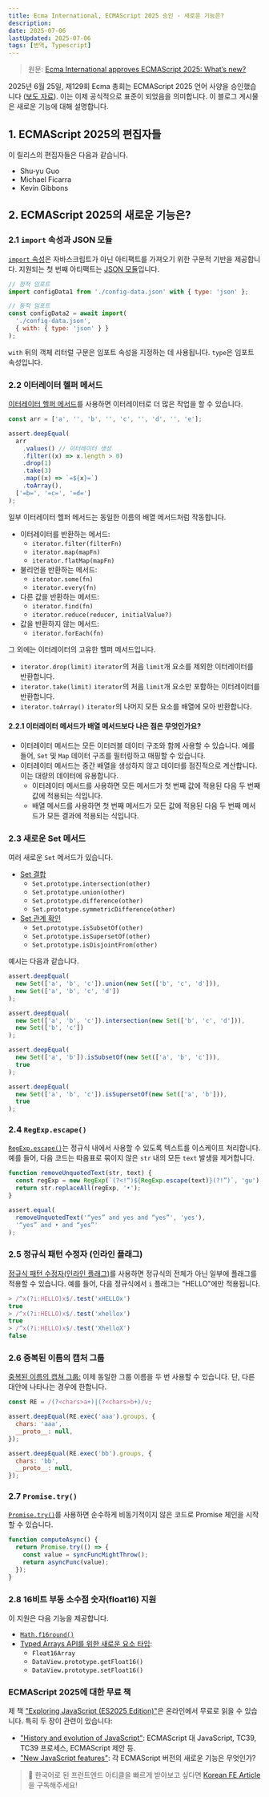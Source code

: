 ```yaml
---
title: Ecma International, ECMAScript 2025 승인 - 새로운 기능은?
description:
date: 2025-07-06
lastUpdated: 2025-07-06
tags: [번역, Typescript]
---
```


> 원문: [Ecma International approves ECMAScript 2025: What’s new?](https://2ality.com/2025/06/ecmascript-2025.html)

2025년 6월 25일, 제129회 Ecma 총회는 ECMAScript 2025 언어 사양을 승인했습니다 ([보도 자료](https://ecma-international.org/news/ecma-international-approves-new-standards-11/)). 이는 이제 공식적으로 표준이 되었음을 의미합니다. 이 블로그 게시물은 새로운 기능에 대해 설명합니다.

## 1. ECMAScript 2025의 편집자들

이 릴리스의 편집자들은 다음과 같습니다.

- Shu‑yu Guo
- Michael Ficarra
- Kevin Gibbons

## 2. ECMAScript 2025의 새로운 기능은?

### 2.1 `import` 속성과 JSON 모듈

[`import` 속성](https://exploringjs.com/js/book/ch_modules.html#import-attributes)은 자바스크립트가 아닌 아티팩트를 가져오기 위한 구문적 기반을 제공합니다. 지원되는 첫 번째 아티팩트는 [JSON 모듈](https://exploringjs.com/js/book/ch_modules.html#json-modules)입니다.

```javascript
// 정적 임포트
import configData1 from './config-data.json' with { type: 'json' };

// 동적 임포트
const configData2 = await import(
  './config-data.json',
  { with: { type: 'json' } }
);
```

`with` 뒤의 객체 리터럴 구문은 임포트 속성을 지정하는 데 사용됩니다. `type`은 임포트 속성입니다.

### 2.2 이터레이터 헬퍼 메서드

[이터레이터 헬퍼 메서드](https://exploringjs.com/js/book/ch_sync-iteration.html#class-iterator)를 사용하면 이터레이터로 더 많은 작업을 할 수 있습니다.

```javascript
const arr = ['a', '', 'b', '', 'c', '', 'd', '', 'e'];

assert.deepEqual(
  arr
    .values() // 이터레이터 생성
    .filter((x) => x.length > 0)
    .drop(1)
    .take(3)
    .map((x) => `=${x}=`)
    .toArray(),
  ['=b=', '=c=', '=d=']
);
```

일부 이터레이터 헬퍼 메서드는 동일한 이름의 배열 메서드처럼 작동합니다.

- 이터레이터를 반환하는 메서드:
  - `iterator.filter(filterFn)`
  - `iterator.map(mapFn)`
  - `iterator.flatMap(mapFn)`
- 불리언을 반환하는 메서드:
  - `iterator.some(fn)`
  - `iterator.every(fn)`
- 다른 값을 반환하는 메서드:
  - `iterator.find(fn)`
  - `iterator.reduce(reducer, initialValue?)`
- 값을 반환하지 않는 메서드:
  - `iterator.forEach(fn)`

그 외에는 이터레이터의 고유한 헬퍼 메서드입니다.

- `iterator.drop(limit)`
  `iterator`의 처음 `limit`개 요소를 제외한 이터레이터를 반환합니다.
- `iterator.take(limit)`
  `iterator`의 처음 `limit`개 요소만 포함하는 이터레이터를 반환합니다.
- `iterator.toArray()`
  `iterator`의 나머지 모든 요소를 배열에 모아 반환합니다.

#### 2.2.1 이터레이터 메서드가 배열 메서드보다 나은 점은 무엇인가요?

- 이터레이터 메서드는 모든 이터러블 데이터 구조와 함께 사용할 수 있습니다. 예를 들어, `Set` 및 `Map` 데이터 구조를 필터링하고 매핑할 수 있습니다.
- 이터레이터 메서드는 중간 배열을 생성하지 않고 데이터를 점진적으로 계산합니다. 이는 대량의 데이터에 유용합니다.
  - 이터레이터 메서드를 사용하면 모든 메서드가 첫 번째 값에 적용된 다음 두 번째 값에 적용되는 식입니다.
  - 배열 메서드를 사용하면 첫 번째 메서드가 모든 값에 적용된 다음 두 번째 메서드가 모든 결과에 적용되는 식입니다.

### 2.3 새로운 Set 메서드

여러 새로운 `Set` 메서드가 있습니다.

- [Set 결합](https://exploringjs.com/js/book/ch_sets.html#combining-sets)
  - `Set.prototype.intersection(other)`
  - `Set.prototype.union(other)`
  - `Set.prototype.difference(other)`
  - `Set.prototype.symmetricDifference(other)`
- [Set 관계 확인](https://exploringjs.com/js/book/ch_sets.html#checking-set-relationships)
  - `Set.prototype.isSubsetOf(other)`
  - `Set.prototype.isSupersetOf(other)`
  - `Set.prototype.isDisjointFrom(other)`

예시는 다음과 같습니다.

```javascript
assert.deepEqual(
  new Set(['a', 'b', 'c']).union(new Set(['b', 'c', 'd'])),
  new Set(['a', 'b', 'c', 'd'])
);

assert.deepEqual(
  new Set(['a', 'b', 'c']).intersection(new Set(['b', 'c', 'd'])),
  new Set(['b', 'c'])
);

assert.deepEqual(
  new Set(['a', 'b']).isSubsetOf(new Set(['a', 'b', 'c'])),
  true
);

assert.deepEqual(
  new Set(['a', 'b', 'c']).isSupersetOf(new Set(['a', 'b'])),
  true
);
```

### 2.4 `RegExp.escape()`

[`RegExp.escape()`](https://exploringjs.com/js/book/ch_regexps.html#RegExp.escape)는 정규식 내에서 사용할 수 있도록 텍스트를 이스케이프 처리합니다. 예를 들어, 다음 코드는 따옴표로 묶이지 않은 `str` 내의 모든 `text` 발생을 제거합니다.

```javascript
function removeUnquotedText(str, text) {
  const regExp = new RegExp(`(?<!“)${RegExp.escape(text)}(?!”)`, 'gu');
  return str.replaceAll(regExp, '•');
}

assert.equal(
  removeUnquotedText('“yes” and yes and “yes”', 'yes'),
  '“yes” and • and “yes”'
);
```

### 2.5 정규식 패턴 수정자 (인라인 플래그)

[정규식 패턴 수정자(인라인 플래그)](https://exploringjs.com/js/book/ch_regexps.html#regexp-pattern-modifiers)를 사용하면 정규식의 전체가 아닌 일부에 플래그를 적용할 수 있습니다. 예를 들어, 다음 정규식에서 `i` 플래그는 "HELLO"에만 적용됩니다.

```javascript
> /^x(?i:HELLO)x$/.test('xHELLOx')
true
> /^x(?i:HELLO)x$/.test('xhellox')
true
> /^x(?i:HELLO)x$/.test('XhelloX')
false
```

### 2.6 중복된 이름의 캡처 그룹

[중복된 이름의 캡쳐 그룹:](https://exploringjs.com/js/book/ch_regexps.html#duplicate-named-capture-groups) 이제 동일한 그룹 이름을 두 번 사용할 수 있습니다. 단, 다른 대안에 나타나는 경우에 한합니다.

```javascript
const RE = /(?<chars>a+)|(?<chars>b+)/v;

assert.deepEqual(RE.exec('aaa').groups, {
  chars: 'aaa',
  __proto__: null,
});

assert.deepEqual(RE.exec('bb').groups, {
  chars: 'bb',
  __proto__: null,
});
```

### 2.7 `Promise.try()`

[`Promise.try()`](https://exploringjs.com/js/book/ch_promises.html#Promise.try)를 사용하면 순수하게 비동기적이지 않은 코드로 Promise 체인을 시작할 수 있습니다.

```javascript
function computeAsync() {
  return Promise.try(() => {
    const value = syncFuncMightThrow();
    return asyncFunc(value);
  });
}
```

### 2.8 16비트 부동 소수점 숫자(float16) 지원

이 지원은 다음 기능을 제공합니다.

- [`Math.f16round()`](https://exploringjs.com/js/book/ch_math.html#rounding-floats)
- [Typed Arrays API를 위한 새로운 요소 타입](https://exploringjs.com/js/book/ch_typed-arrays.html#typed-array-element-types):
  - `Float16Array`
  - `DataView.prototype.getFloat16()`
  - `DataView.prototype.setFloat16()`

### **ECMAScript 2025에 대한 무료 책**

제 책 ["Exploring JavaScript (ES2025 Edition)"](https://exploringjs.com/js/)은 온라인에서 무료로 읽을 수 있습니다. 특히 두 장이 관련이 있습니다:

- ["History and evolution of JavaScript"](https://exploringjs.com/js/book/ch_history.html): ECMAScript 대 JavaScript, TC39, TC39 프로세스, ECMAScript 제안 등.
- ["New JavaScript features"](https://exploringjs.com/js/book/ch_new-javascript-features.html#ch_new-javascript-features): 각 ECMAScript 버전의 새로운 기능은 무엇인가?

> 🚀 한국어로 된 프런트엔드 아티클을 빠르게 받아보고 싶다면 [Korean FE Article](https://kofearticle.substack.com/)을 구독해주세요!
